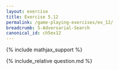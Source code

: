 ```yaml
---
layout: exercise
title: Exercise 5.12
permalink: /game-playing-exercises/ex_12/
breadcrumb: 5-Adversarial-Search
canonical_id: ch5ex12
---
```


{% include mathjax_support %}
<div id="hiddden">{% include_relative question.md %}</div>